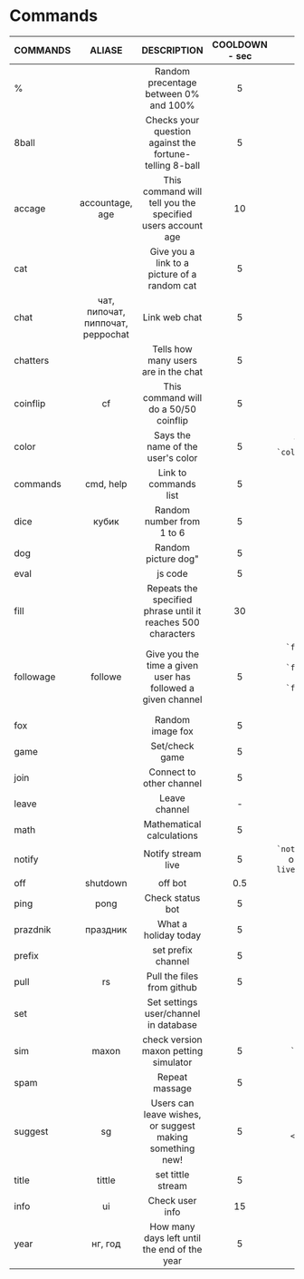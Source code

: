 # Commands

| COMMANDS | ALIASE | DESCRIPTION | COOLDOWN - sec | USE |
|----------|:------:|:-----------:|:--------:|----:|
|%| |Random precentage between 0% and 100%|5||
|8ball| |Checks your question against the fortune-telling 8-ball|5| |
|accage|accountage, age|This command will tell you the specified users account age|10| |
|cat| |Give you a link to a picture of a random cat|5| |
|chat|чат, пипочат, пиппочат, peppochat |Link web chat|5| |
|chatters| |Tells how many users are in the chat|5| |
|coinflip|cf|This command will do a 50/50 coinflip|5| |
|color| |Says the name of the user's color|5|``` `color ``` or ``` `color @user ```|
|commands|cmd, help|Link to commands list|5| |
|dice|кубик|Random number from 1 to 6|5| |
|dog| |Random picture dog"|5| |
|eval| |js code|5| |
|fill| |Repeats the specified phrase until it reaches 500 characters|30| |
|followage|followe|Give you the time a given user has followed a given channel|5|``` `followage ``` or ``` `followage @user ``` or ``` `followage @user channel ```|
|fox| |Random image fox|5| |
|game| |Set/check game|5| |
|join| |Connect to other channel|5| |
|leave| |Leave channel|-| |
|math| |Mathematical calculations|5| |
|notify| |Notify stream live|5|``` `notify live ``` or ``` `notify live:unsubsc ```|
|off|shutdown|off bot|0.5| |
|ping|pong|Check status bot|5| |
|prazdnik|праздник|What a holiday today|5| |
|prefix| |set prefix channel|5|``` `prefix <prefix> ```|
|pull|rs|Pull the files from github|5| |
|set| |Set settings user/channel in database| | |
|sim|maxon|check version maxon petting simulator|5|``` `sim link ```|
|spam| |Repeat massage|5| |
|suggest|sg|Users can leave wishes, or suggest making something new!|5|``` `suggest <message> ```|
|title|tittle|set tittle stream|5| |
|info|ui|Check user info|15| |
|year|нг, год|How many days left until the end of the year|5| |